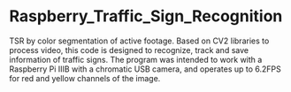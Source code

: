 # Raspberry_Traffic_Sign_Recognition
TSR by color segmentation of active footage. Based on CV2 libraries to process video, this code is designed to recognize, track and save information of traffic signs. The program was intended to work with a Raspberry Pi IIIB with a chromatic USB camera, and operates up to 6.2FPS for red and yellow channels of the image.
